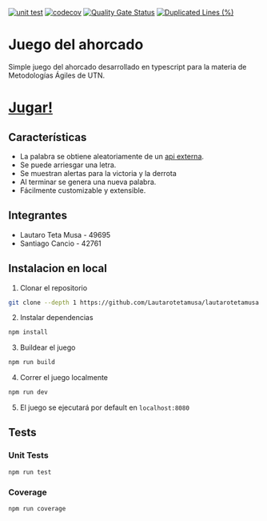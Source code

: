 [![unit test](https://github.com/Lautarotetamusa/lautarotetamusa.github.io/actions/workflows/unit-test.yaml/badge.svg)](https://github.com/Lautarotetamusa/lautarotetamusa.github.io/actions/workflows/unit-test.yaml) [![codecov](https://codecov.io/github/Lautarotetamusa/lautarotetamusa.github.io/graph/badge.svg?token=I1GF4USBQY)](https://codecov.io/github/Lautarotetamusa/lautarotetamusa.github.io) [![Quality Gate Status](https://sonarcloud.io/api/project_badges/measure?project=Lautarotetamusa_lautarotetamusa.github.io&metric=alert_status)](https://sonarcloud.io/summary/new_code?id=Lautarotetamusa_lautarotetamusa.github.io) [![Duplicated Lines (%)](https://sonarcloud.io/api/project_badges/measure?project=Lautarotetamusa_lautarotetamusa.github.io&metric=duplicated_lines_density)](https://sonarcloud.io/summary/new_code?id=Lautarotetamusa_lautarotetamusa.github.io)

# Juego del ahorcado
Simple juego del ahorcado desarrollado en typescript para la materia de Metodologías Ágiles de UTN.

# [Jugar!](https://lautarotetamusa.github.io/front/)

## Características
- La palabra se obtiene aleatoriamente de un [api externa](https://random-word-api.herokuapp.com/word?lang=es).
- Se puede arriesgar una letra.
- Se muestran alertas para la victoria y la derrota
- Al terminar se genera una nueva palabra.
- Fácilmente customizable y extensible.

## Integrantes
* Lautaro Teta Musa - 49695
* Santiago Cancio - 42761

## Instalacion en local
1. Clonar el repositorio
```bash
git clone --depth 1 https://github.com/Lautarotetamusa/lautarotetamusa.github.io
```

2. Instalar dependencias
```bash
npm install
```

3. Buildear el juego
```bash
npm run build
```

4. Correr el juego localmente
```bash
npm run dev
```

5. El juego se ejecutará por default en `localhost:8080`

## Tests
### Unit Tests
`npm run test`

### Coverage
`npm run coverage`
